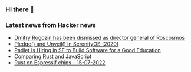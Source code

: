 ### Hi there 👋

<!--
**arashid-sh/arashid-sh** is a ✨ _special_ ✨ repository because its `README.md` (this file) appears on your GitHub profile.

Here are some ideas to get you started:

- 🔭 I’m currently working on ...
- 🌱 I’m currently learning ...
- 👯 I’m looking to collaborate on ...
- 🤔 I’m looking for help with ...
- 💬 Ask me about ...
- 📫 How to reach me: ...
- 😄 Pronouns: ...
- ⚡ Fun fact: ...
-->

### Latest news from Hacker news
<!-- BLOG-POST-LIST:START -->
- [Dmitry Rogozin has been dismissed as director general of Roscosmos](https://arstechnica.com/science/2022/07/as-rumors-swirl-about-his-future-russias-space-chief-darkens-his-rhetoric/)
- [Pledge&lpar;&rpar; and Unveil&lpar;&rpar; in SerenityOS &lpar;2020&rpar;](https://awesomekling.github.io/pledge-and-unveil-in-SerenityOS/)
- [Padlet Is Hiring in SF to Build Software for a Good Education](https://padlet.jobs)
- [Comparing Rust and JavaScript](https://chaotic.netlify.app/)
- [Rust on Espressif chips – 15-07-2022](https://mabez.dev/blog/posts/esp-rust-15-07-2022/)
<!-- BLOG-POST-LIST:END -->
